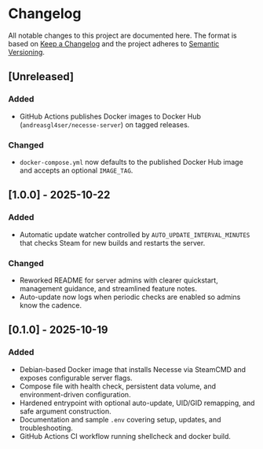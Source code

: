 # Changelog

All notable changes to this project are documented here. The format is based on [Keep a Changelog](https://keepachangelog.com/en/1.0.0/) and the project adheres to [Semantic Versioning](https://semver.org/spec/v2.0.0.html).

## [Unreleased]
### Added
- GitHub Actions publishes Docker images to Docker Hub (`andreasgl4ser/necesse-server`) on tagged releases.
### Changed
- `docker-compose.yml` now defaults to the published Docker Hub image and accepts an optional `IMAGE_TAG`.

## [1.0.0] - 2025-10-22
### Added
- Automatic update watcher controlled by `AUTO_UPDATE_INTERVAL_MINUTES` that checks Steam for new builds and restarts the server.
### Changed
- Reworked README for server admins with clearer quickstart, management guidance, and streamlined feature notes.
- Auto-update now logs when periodic checks are enabled so admins know the cadence.

## [0.1.0] - 2025-10-19
### Added
- Debian-based Docker image that installs Necesse via SteamCMD and exposes configurable server flags.
- Compose file with health check, persistent data volume, and environment-driven configuration.
- Hardened entrypoint with optional auto-update, UID/GID remapping, and safe argument construction.
- Documentation and sample `.env` covering setup, updates, and troubleshooting.
- GitHub Actions CI workflow running shellcheck and docker build.
